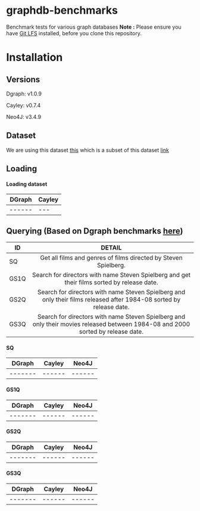 # graphdb-benchmarks
Benchmark tests for various graph databases 
**Note :** Please ensure you have [Git LFS](https://git-lfs.github.com/) installed, before you clone this repository.



# Installation
## Versions
Dgraph: v1.0.9

Cayley: v0.7.4

Neo4J: v3.4.9

## Dataset
We are using this dataset [this](https://github.com/dgraph-io/benchmarks/tree/master/data/neo4j) which is a subset of this dataset [link](https://github.com/dgraph-io/benchmarks/tree/master/data)
## Loading


#### Loading dataset

| DGraph | Cayley |
| ------ | ------ |
| ------ | ---    |


## Querying (Based on Dgraph benchmarks [here](https://blog.dgraph.io/post/benchmark-neo4j/))
| ID    | DETAIL        |
| ------|:-------------:|
|SQ     | Get all films and genres of films directed by Steven Spielberg.|
|GS1Q	|Search for directors with name Steven Spielberg and get their films sorted by release date.|
|GS2Q	|Search for directors with name Steven Spielberg and only their films released after 1984-08 sorted by release date.|
|GS3Q	|Search for directors with name Steven Spielberg and only their movies released between 1984-08 and 2000 sorted by release date.|


#### SQ

| DGraph  | Cayley | Neo4J  |
| ------- | ------ | ------ |
| ------- | ------ | ------ |
#### GS1Q
| DGraph  | Cayley | Neo4J  |
| ------- | ------ | ------ |
| ------- | ------ | ------ |
#### GS2Q
| DGraph  | Cayley | Neo4J  |
| ------- | ------ | ------ |
| ------- | ------ | ------ |
#### GS3Q
| DGraph  | Cayley | Neo4J  |
| ------- | ------ | ------ |
| ------- | ------ | ------ |
